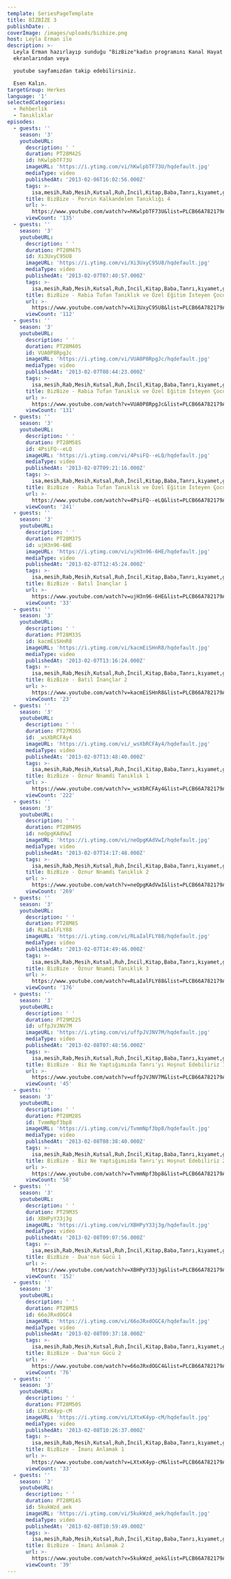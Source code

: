 ```yaml
---
template: SeriesPageTemplate
title: BİZBİZE 3
publishDate: .
coverImage: /images/uploads/bizbize.png
host: Leyla Erman ile
description: >-
  Leyla Erman hazırlayıp sunduğu "BizBize"kadın programını Kanal Hayat
  ekranlarından veya 

  youtube sayfamızdan takip edebilirsiniz.

  Esen Kalın.
targetGroup: Herkes
language: '1'
selectedCategories:
  - Rehberlik
  - Tanıklıklar
episodes:
  - guests: ''
    season: '3'
    youtubeURL:
      description: ' '
      duration: PT28M42S
      id: hKwlpbTF73U
      imageURL: 'https://i.ytimg.com/vi/hKwlpbTF73U/hqdefault.jpg'
      mediaType: video
      publishedAt: '2013-02-06T16:02:56.000Z'
      tags: >-
        isa,mesih,Rab,Mesih,Kutsal,Ruh,İncil,Kitap,Baba,Tanrı,kıyamet,günü,Allah,depresyon,şifa,bereket,Özgürlük,Hastalık,Bunalım,Esenlik,Rahatlık,Mucize,Hristiyanlık,İman,Hz.,İsa,peygamber,İlah,Ruhsal,Protestan,Türk,Hristiyan,Kıyamet,İntihar,Cennet,Cehennem,din,lanet,Cin,Pastör,Kilise,Ahiret,neler,olacak,yargı
      title: BizBize - Pervin Kalkandelen Tanıklığı 4
      url: >-
        https://www.youtube.com/watch?v=hKwlpbTF73U&list=PLCB66A782179AA64F&index=65&t=0s
      viewCount: '135'
  - guests: ''
    season: '3'
    youtubeURL:
      description: ' '
      duration: PT28M47S
      id: Xi3UxyC95U8
      imageURL: 'https://i.ytimg.com/vi/Xi3UxyC95U8/hqdefault.jpg'
      mediaType: video
      publishedAt: '2013-02-07T07:40:57.000Z'
      tags: >-
        isa,mesih,Rab,Mesih,Kutsal,Ruh,İncil,Kitap,Baba,Tanrı,kıyamet,günü,Allah,depresyon,şifa,bereket,Özgürlük,Hastalık,Bunalım,Esenlik,Rahatlık,Mucize,Hristiyanlık,İman,Hz.,İsa,peygamber,İlah,Ruhsal,Protestan,Türk,Hristiyan,Kıyamet,İntihar,Cennet,Cehennem,din,lanet,Cin,Pastör,Kilise,Ahiret,neler,olacak,yargı
      title: BizBize - Rabia Tufan Tanıklık ve Özel Eğitim İsteyen Çocuklar 2
      url: >-
        https://www.youtube.com/watch?v=Xi3UxyC95U8&list=PLCB66A782179AA64F&index=66&t=0s
      viewCount: '112'
  - guests: ''
    season: '3'
    youtubeURL:
      description: ' '
      duration: PT28M40S
      id: VUA0P8RpgJc
      imageURL: 'https://i.ytimg.com/vi/VUA0P8RpgJc/hqdefault.jpg'
      mediaType: video
      publishedAt: '2013-02-07T08:44:23.000Z'
      tags: >-
        isa,mesih,Rab,Mesih,Kutsal,Ruh,İncil,Kitap,Baba,Tanrı,kıyamet,günü,Allah,depresyon,şifa,bereket,Özgürlük,Hastalık,Bunalım,Esenlik,Rahatlık,Mucize,Hristiyanlık,İman,Hz.,İsa,peygamber,İlah,Ruhsal,Protestan,Türk,Hristiyan,Kıyamet,İntihar,Cennet,Cehennem,din,lanet,Cin,Pastör,Kilise,Ahiret,neler,olacak,yargı
      title: BizBize - Rabia Tufan Tanıklık ve Özel Eğitim İsteyen Çocuklar 4
      url: >-
        https://www.youtube.com/watch?v=VUA0P8RpgJc&list=PLCB66A782179AA64F&index=67&t=0s
      viewCount: '131'
  - guests: ''
    season: '3'
    youtubeURL:
      description: ' '
      duration: PT28M58S
      id: 4PsiFQ--eLQ
      imageURL: 'https://i.ytimg.com/vi/4PsiFQ--eLQ/hqdefault.jpg'
      mediaType: video
      publishedAt: '2013-02-07T09:21:16.000Z'
      tags: >-
        isa,mesih,Rab,Mesih,Kutsal,Ruh,İncil,Kitap,Baba,Tanrı,kıyamet,günü,Allah,depresyon,şifa,bereket,Özgürlük,Hastalık,Bunalım,Esenlik,Rahatlık,Mucize,Hristiyanlık,İman,Hz.,İsa,peygamber,İlah,Ruhsal,Protestan,Türk,Hristiyan,Kıyamet,İntihar,Cennet,Cehennem,din,lanet,Cin,Pastör,Kilise,Ahiret,neler,olacak,yargı
      title: BizBize - Rabia Tufan Tanıklık ve Özel Eğitim İsteyen Çocuklar 5
      url: >-
        https://www.youtube.com/watch?v=4PsiFQ--eLQ&list=PLCB66A782179AA64F&index=68&t=0s
      viewCount: '241'
  - guests: ''
    season: '3'
    youtubeURL:
      description: ' '
      duration: PT28M37S
      id: ujH3n96-6HE
      imageURL: 'https://i.ytimg.com/vi/ujH3n96-6HE/hqdefault.jpg'
      mediaType: video
      publishedAt: '2013-02-07T12:45:24.000Z'
      tags: >-
        isa,mesih,Rab,Mesih,Kutsal,Ruh,İncil,Kitap,Baba,Tanrı,kıyamet,günü,Allah,depresyon,şifa,bereket,Özgürlük,Hastalık,Bunalım,Esenlik,Rahatlık,Mucize,Hristiyanlık,İman,Hz.,İsa,peygamber,İlah,Ruhsal,Protestan,Türk,Hristiyan,Kıyamet,İntihar,Cennet,Cehennem,din,lanet,Cin,Pastör,Kilise,Ahiret,neler,olacak,yargı
      title: BizBize - Batıl İnançlar 1
      url: >-
        https://www.youtube.com/watch?v=ujH3n96-6HE&list=PLCB66A782179AA64F&index=69&t=0s
      viewCount: '33'
  - guests: ''
    season: '3'
    youtubeURL:
      description: ' '
      duration: PT28M33S
      id: kacmEiSHnR8
      imageURL: 'https://i.ytimg.com/vi/kacmEiSHnR8/hqdefault.jpg'
      mediaType: video
      publishedAt: '2013-02-07T13:16:24.000Z'
      tags: >-
        isa,mesih,Rab,Mesih,Kutsal,Ruh,İncil,Kitap,Baba,Tanrı,kıyamet,günü,Allah,depresyon,şifa,bereket,Özgürlük,Hastalık,Bunalım,Esenlik,Rahatlık,Mucize,Hristiyanlık,İman,Hz.,İsa,peygamber,İlah,Ruhsal,Protestan,Türk,Hristiyan,Kıyamet,İntihar,Cennet,Cehennem,din,lanet,Cin,Pastör,Kilise,Ahiret,neler,olacak,yargı
      title: BizBize - Batıl İnançlar 2
      url: >-
        https://www.youtube.com/watch?v=kacmEiSHnR8&list=PLCB66A782179AA64F&index=70&t=0s
      viewCount: '23'
  - guests: ''
    season: '3'
    youtubeURL:
      description: ' '
      duration: PT27M36S
      id: _wsXbRCFAy4
      imageURL: 'https://i.ytimg.com/vi/_wsXbRCFAy4/hqdefault.jpg'
      mediaType: video
      publishedAt: '2013-02-07T13:48:40.000Z'
      tags: >-
        isa,mesih,Rab,Mesih,Kutsal,Ruh,İncil,Kitap,Baba,Tanrı,kıyamet,günü,Allah,depresyon,şifa,bereket,Özgürlük,Hastalık,Bunalım,Esenlik,Rahatlık,Mucize,Hristiyanlık,İman,Hz.,İsa,peygamber,İlah,Ruhsal,Protestan,Türk,Hristiyan,Kıyamet,İntihar,Cennet,Cehennem,din,lanet,Cin,Pastör,Kilise,Ahiret,neler,olacak,yargı
      title: BizBize - Öznur Nnamdi Tanıklık 1
      url: >-
        https://www.youtube.com/watch?v=_wsXbRCFAy4&list=PLCB66A782179AA64F&index=71&t=0s
      viewCount: '222'
  - guests: ''
    season: '3'
    youtubeURL:
      description: ' '
      duration: PT28M49S
      id: neOpgKAdVwI
      imageURL: 'https://i.ytimg.com/vi/neOpgKAdVwI/hqdefault.jpg'
      mediaType: video
      publishedAt: '2013-02-07T14:17:48.000Z'
      tags: >-
        isa,mesih,Rab,Mesih,Kutsal,Ruh,İncil,Kitap,Baba,Tanrı,kıyamet,günü,Allah,depresyon,şifa,bereket,Özgürlük,Hastalık,Bunalım,Esenlik,Rahatlık,Mucize,Hristiyanlık,İman,Hz.,İsa,peygamber,İlah,Ruhsal,Protestan,Türk,Hristiyan,Kıyamet,İntihar,Cennet,Cehennem,din,lanet,Cin,Pastör,Kilise,Ahiret,neler,olacak,yargı
      title: BizBize - Öznur Nnamdi Tanıklık 2
      url: >-
        https://www.youtube.com/watch?v=neOpgKAdVwI&list=PLCB66A782179AA64F&index=72&t=0s
      viewCount: '269'
  - guests: ''
    season: '3'
    youtubeURL:
      description: ' '
      duration: PT28M8S
      id: RLaIalFLY88
      imageURL: 'https://i.ytimg.com/vi/RLaIalFLY88/hqdefault.jpg'
      mediaType: video
      publishedAt: '2013-02-07T14:49:46.000Z'
      tags: >-
        isa,mesih,Rab,Mesih,Kutsal,Ruh,İncil,Kitap,Baba,Tanrı,kıyamet,günü,Allah,depresyon,şifa,bereket,Özgürlük,Hastalık,Bunalım,Esenlik,Rahatlık,Mucize,Hristiyanlık,İman,Hz.,İsa,peygamber,İlah,Ruhsal,Protestan,Türk,Hristiyan,Kıyamet,İntihar,Cennet,Cehennem,din,lanet,Cin,Pastör,Kilise,Ahiret,neler,olacak,yargı
      title: BizBize - Öznur Nnamdi Tanıklık 3
      url: >-
        https://www.youtube.com/watch?v=RLaIalFLY88&list=PLCB66A782179AA64F&index=73&t=0s
      viewCount: '176'
  - guests: ''
    season: '3'
    youtubeURL:
      description: ' '
      duration: PT29M22S
      id: uffpJVJNV7M
      imageURL: 'https://i.ytimg.com/vi/uffpJVJNV7M/hqdefault.jpg'
      mediaType: video
      publishedAt: '2013-02-08T07:48:56.000Z'
      tags: >-
        isa,mesih,Rab,Mesih,Kutsal,Ruh,İncil,Kitap,Baba,Tanrı,kıyamet,günü,Allah,depresyon,şifa,bereket,Özgürlük,Hastalık,Bunalım,Esenlik,Rahatlık,Mucize,Hristiyanlık,İman,Hz.,İsa,peygamber,İlah,Ruhsal,Protestan,Türk,Hristiyan,Kıyamet,İntihar,Cennet,Cehennem,din,lanet,Cin,Pastör,Kilise,Ahiret,neler,olacak,yargı
      title: BizBize - Biz Ne Yaptığımızda Tanrı'yı Hoşnut Edebiliriz 1
      url: >-
        https://www.youtube.com/watch?v=uffpJVJNV7M&list=PLCB66A782179AA64F&index=74&t=0s
      viewCount: '45'
  - guests: ''
    season: '3'
    youtubeURL:
      description: ' '
      duration: PT28M28S
      id: TvmmNpf3bp8
      imageURL: 'https://i.ytimg.com/vi/TvmmNpf3bp8/hqdefault.jpg'
      mediaType: video
      publishedAt: '2013-02-08T08:38:40.000Z'
      tags: >-
        isa,mesih,Rab,Mesih,Kutsal,Ruh,İncil,Kitap,Baba,Tanrı,kıyamet,günü,Allah,depresyon,şifa,bereket,Özgürlük,Hastalık,Bunalım,Esenlik,Rahatlık,Mucize,Hristiyanlık,İman,Hz.,İsa,peygamber,İlah,Ruhsal,Protestan,Türk,Hristiyan,Kıyamet,İntihar,Cennet,Cehennem,din,lanet,Cin,Pastör,Kilise,Ahiret,neler,olacak,yargı
      title: BizBize - Biz Ne Yaptığımızda Tanrı'yı Hoşnut Edebiliriz 2
      url: >-
        https://www.youtube.com/watch?v=TvmmNpf3bp8&list=PLCB66A782179AA64F&index=75&t=0s
      viewCount: '58'
  - guests: ''
    season: '3'
    youtubeURL:
      description: ' '
      duration: PT29M3S
      id: XBHPyY33j3g
      imageURL: 'https://i.ytimg.com/vi/XBHPyY33j3g/hqdefault.jpg'
      mediaType: video
      publishedAt: '2013-02-08T09:07:56.000Z'
      tags: >-
        isa,mesih,Rab,Mesih,Kutsal,Ruh,İncil,Kitap,Baba,Tanrı,kıyamet,günü,Allah,depresyon,şifa,bereket,Özgürlük,Hastalık,Bunalım,Esenlik,Rahatlık,Mucize,Hristiyanlık,İman,Hz.,İsa,peygamber,İlah,Ruhsal,Protestan,Türk,Hristiyan,Kıyamet,İntihar,Cennet,Cehennem,din,lanet,Cin,Pastör,Kilise,Ahiret,neler,olacak,yargı
      title: BizBize - Dua'nın Gücü 1
      url: >-
        https://www.youtube.com/watch?v=XBHPyY33j3g&list=PLCB66A782179AA64F&index=76&t=0s
      viewCount: '152'
  - guests: ''
    season: '3'
    youtubeURL:
      description: ' '
      duration: PT28M1S
      id: 66oJRxdOGC4
      imageURL: 'https://i.ytimg.com/vi/66oJRxdOGC4/hqdefault.jpg'
      mediaType: video
      publishedAt: '2013-02-08T09:37:18.000Z'
      tags: >-
        isa,mesih,Rab,Mesih,Kutsal,Ruh,İncil,Kitap,Baba,Tanrı,kıyamet,günü,Allah,depresyon,şifa,bereket,Özgürlük,Hastalık,Bunalım,Esenlik,Rahatlık,Mucize,Hristiyanlık,İman,Hz.,İsa,peygamber,İlah,Ruhsal,Protestan,Türk,Hristiyan,Kıyamet,İntihar,Cennet,Cehennem,din,lanet,Cin,Pastör,Kilise,Ahiret,neler,olacak,yargı
      title: BizBize - Dua'nın Gücü 2
      url: >-
        https://www.youtube.com/watch?v=66oJRxdOGC4&list=PLCB66A782179AA64F&index=77&t=0s
      viewCount: '76'
  - guests: ''
    season: '3'
    youtubeURL:
      description: ' '
      duration: PT28M50S
      id: LXtxK4yp-cM
      imageURL: 'https://i.ytimg.com/vi/LXtxK4yp-cM/hqdefault.jpg'
      mediaType: video
      publishedAt: '2013-02-08T10:26:37.000Z'
      tags: >-
        isa,mesih,Rab,Mesih,Kutsal,Ruh,İncil,Kitap,Baba,Tanrı,kıyamet,günü,Allah,depresyon,şifa,bereket,Özgürlük,Hastalık,Bunalım,Esenlik,Rahatlık,Mucize,Hristiyanlık,İman,Hz.,İsa,peygamber,İlah,Ruhsal,Protestan,Türk,Hristiyan,Kıyamet,İntihar,Cennet,Cehennem,din,lanet,Cin,Pastör,Kilise,Ahiret,neler,olacak,yargı
      title: BizBize - İmanı Anlamak 1
      url: >-
        https://www.youtube.com/watch?v=LXtxK4yp-cM&list=PLCB66A782179AA64F&index=78&t=0s
      viewCount: '33'
  - guests: ''
    season: '3'
    youtubeURL:
      description: ' '
      duration: PT28M14S
      id: 5kukWzd_aek
      imageURL: 'https://i.ytimg.com/vi/5kukWzd_aek/hqdefault.jpg'
      mediaType: video
      publishedAt: '2013-02-08T10:59:49.000Z'
      tags: >-
        isa,mesih,Rab,Mesih,Kutsal,Ruh,İncil,Kitap,Baba,Tanrı,kıyamet,günü,Allah,depresyon,şifa,bereket,Özgürlük,Hastalık,Bunalım,Esenlik,Rahatlık,Mucize,Hristiyanlık,İman,Hz.,İsa,peygamber,İlah,Ruhsal,Protestan,Türk,Hristiyan,Kıyamet,İntihar,Cennet,Cehennem,din,lanet,Cin,Pastör,Kilise,Ahiret,neler,olacak,yargı
      title: BizBize - İmanı Anlamak 2
      url: >-
        https://www.youtube.com/watch?v=5kukWzd_aek&list=PLCB66A782179AA64F&index=79&t=0s
      viewCount: '39'
---
```


